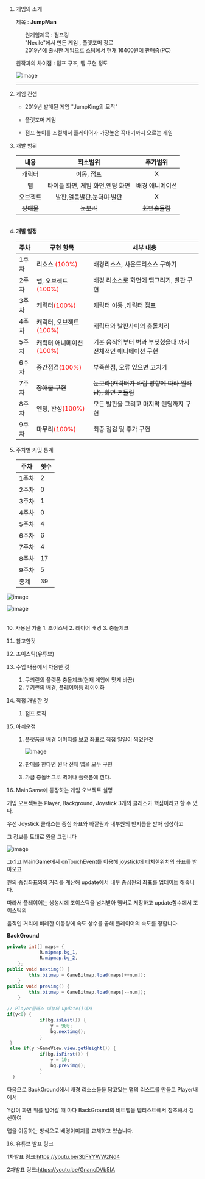 1. 게임의 소개

   제목 : <strong>JumpMan</strong>

   <ul>원게임제목 : 점프킹</ul>
   <ul>"Nexile"에서 만든 게임 , 플랫포머 장르</ul>
   <ul>2019년에 출시한 게임으로 스팀에서 현재 16400원에 판매중(PC)</ul>

   원작과의 차이점 : 점프 구조,  맵 구현 정도

   ![image](https://user-images.githubusercontent.com/65538479/113096456-29a9a000-9230-11eb-81a2-b501a9789829.png)

   

   ------

2. 게임 컨셉

   + 2019년 발매된 게임 "JumpKing의 모작"

   + 플랫포머 게임

   + 점프 높이를 조절해서 플레이어가 가장높은 꼭대기까지 오르는 게임

     

3. 개발 범위

   |    내용    |             최소범위             |    추가범위     |
   | :--------: | :------------------------------: | :-------------: |
   |   캐릭터   |            이동, 점프            |        X        |
   |     맵     | 타이틀 화면, 게임 화면,엔딩 화면 | 배경 애니메이션 |
   |  오브젝트  |  발판,~~얼음발판,눈더미 발판~~   |        X        |
   | ~~장애물~~ |            ~~눈보라~~            | ~~화면흔들림~~  |

   ######  

5. **개발 일정**

   | 주차  | 구현 항목                                              | 세부 내용                                                    |
   | ----- | ------------------------------------------------------ | ------------------------------------------------------------ |
   | 1주차 | 리소스 <span style="color:red">(100%)</span>           | 배경리소스, 사운드리소스 구하기                              |
   | 2주차 | 맵, 오브젝트<span style="color:red">(100%)</span>      | 배경 리소스로 화면에 맵그리기, 발판 구현                     |
   | 3주차 | 캐릭터<span style="color:red">(100%)</span>            | 캐릭터 이동 ,캐릭터 점프                                     |
   | 4주차 | 캐릭터, 오브젝트<span style="color:red">(100%)</span>  | 캐릭터와 발판사이의 충돌처리                                 |
   | 5주차 | 캐릭터 애니메이션<span style="color:red">(100%)</span> | 기본 움직임부터 벽과 부딪혔을때 까지 전체적인 애니메이션 구현 |
   | 6주차 | 중간점검<span style="color:red">(100%)</span>          | 부족한점, 오류 있으면 고치기                                 |
   | 7주차 | ~~장애물 구현~~                                        | ~~눈보라(캐릭터가 바람 방향에 따라 밀려남), 화면 흔들림~~    |
   | 8주차 | 엔딩, 완성<span style="color:red">(100%)</span>        | 모든 발판을 그리고 마지막 엔딩까지 구현                      |
   | 9주차 | 마무리<span style="color:red">(100%)</span>            | 최종 점검 및 추가 구현                                       |

   

   

6. 주차별 커밋 통계

   | 주차  | 횟수 |
   | --- | --- |
   | 1주차 |  2   |
   | 2주차 |  0   |
   | 3주차 |  1   |
   | 4주차 |  0   |
   | 5주차 |  4   |
   | 6주차 | 6    |
   | 7주차 | 4    |
   | 8주차 | 17 |
   | 9주차 | 5 |
   | 총계 | 39   |



![image](https://user-images.githubusercontent.com/70964651/120974523-32c46980-c7ab-11eb-804a-a457521c5f52.png)

![image](https://user-images.githubusercontent.com/70964651/120975288-01986900-c7ac-11eb-8b14-032152cd86e5.png)


​    
10. 사용된 기술
    1. 조이스틱
    2. 레이어 배경
    3. 충돌체크

    

11. 참고한것
    
1. 조이스틱(유튜브)
    
12. 수업 내용에서 차용한 것
    1. 쿠키런의 플랫폼 충돌체크(현재 게임에 맞게 바꿈)
    2. 쿠키런의 배경, 플레이어등 레이어화

13. 직접 개발한 것

    1. 점프 로직

14. 아쉬운점
    1. 플랫폼을 배경 이미지를 보고 좌표로 직접 일일이 찍었던것

       ![image](https://user-images.githubusercontent.com/70964651/120980755-e3ce0280-c7b1-11eb-8fae-c8608c9c2b09.png)

    2. 판매를 한다면 원작 전체 맵을 모두 구현

    3. 가끔 충돌버그로 벽이나 플랫폼에 낀다.

15. MainGame에 등장하는 게임 오브젝트 설명

   게임 오브젝트는 Player, Background, Joystick 3개의 클래스가 핵심이라고 할 수 있다.

   우선 Joystick 클래스는 중심 좌표와 바깥원과 내부원의 반지름을 받아 생성하고

   그 정보를 토대로 원을 그립니다

   ![image](https://user-images.githubusercontent.com/65538479/118348694-09873380-b587-11eb-8796-fb5545f3859d.png)

   그리고 MainGame에서 onTouchEvent를 이용해 joystick에 터치한위치의 좌표를 받아오고

   원의 중심좌표와의 거리를 계산해 update에서 내부 중심원의 좌표를 업데이트 해줍니다.

   따라서 플레이어는 생성시에 조이스틱을 넘겨받아 멤버로 저장하고 update함수에서 조이스틱의

   움직인 거리에 비례한 이동량에 속도 상수를 곱해 플레이어의 속도를 정합니다.

   

   

   **BackGround**

   ```java
   private int[] maps= {
               R.mipmap.bg_1,
               R.mipmap.bg_2,
       };
   public void nextimg() {
           this.bitmap = GameBitmap.load(maps[++num]);
       }
   public void previmg() {
           this.bitmap = GameBitmap.load(maps[--num]);
       }
   ```

   ```java
   // Player클래스 내부의 Update()에서
   if(y<0) {
               if(bg.isLast()) {
                   y = 900;
                   bg.nextimg();
               }
    }
    else if(y >GameView.view.getHeight()) {
               if(bg.isFirst()) {
                   y = 10;
                   bg.previmg();
               }
     }
   ```

   다음으로 BackGround에서 배경 리소스들을 담고있는 맵의 리스트를 만들고 Player내에서

   Y값이 화면 위를 넘어갈 때 마다 BackGround의 비트맵을 맵리스트에서 참조해서 갱신하여

   맵을 이동하는 방식으로 배경이미지를 교체하고 있습니다.

   

16. 유튜브 발표 링크

   1차발표 링크:https://youtu.be/3bFYYWWzNd4

   2차발표 링크:https://youtu.be/GnancDVb5IA

   

   

